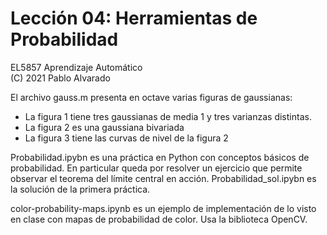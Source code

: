 # Lección 04: Herramientas de Probabilidad
EL5857 Aprendizaje Automático<br/>
(C) 2021 Pablo Alvarado

El archivo gauss.m presenta en octave varias figuras de gaussianas:
- La figura 1 tiene tres gaussianas de media 1 y tres varianzas distintas.
- La figura 2 es una gaussiana bivariada
- La figura 3 tiene las curvas de nivel de la figura 2

Probabilidad.ipybn es una práctica en Python con conceptos básicos de probabilidad.  En particular queda por resolver un ejercicio que permite observar el teorema del límite central en acción.  Probabilidad_sol.ipybn es la solución de la primera práctica.

color-probability-maps.ipynb es un ejemplo de implementación de lo visto en clase con mapas de probabilidad de color.  Usa la biblioteca OpenCV.

